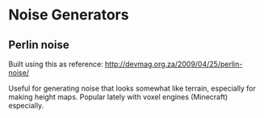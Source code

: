 Noise Generators
================

## Perlin noise
Built using this as reference: http://devmag.org.za/2009/04/25/perlin-noise/

Useful for generating noise that looks somewhat like terrain, especially for making height maps. Popular lately with voxel engines (Minecraft) especially.

